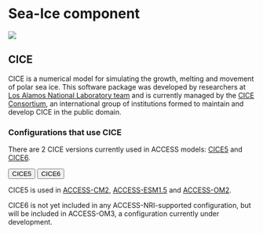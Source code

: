 #  Sea-Ice component 

<img src = "../../../assets/component-logos/component-maps/sea-ice-component-map.png" class="img-contain white-background with-border with-padding intro-img"></img>

## CICE
CICE is a numerical model for simulating the growth, melting and movement of polar sea ice. This software package was developed by researchers at <a href="https://www.lanl.gov" target="_blank">Los Alamos National Laboratory team</a> and is currently managed by the <a href="https://github.com/CICE-Consortium/About-Us/wiki" target="_blank">CICE Consortium</a>, an international group of institutions formed to maintain and develop CICE in the public domain.

### Configurations that use CICE
There are 2 CICE versions currently used in ACCESS models: <a href="https://github.com/CICE-Consortium/CICE-svn-trunk" target="_blank">CICE5</a> and <a href="https://github.com/CICE-Consortium/CICE" target="_blank">CICE6</a>.
<!-- Tab labels -->
<div class="tabLabels" label="CICE-versions">
    <button>CICE5</button>
    <button>CICE6</button>
</div>
<!-- Tab content -->
<div class="tabContents" label="CICE-versions">
    <!-- 
    -
    -
    -
    CICE5 -->
    <div>
        <p>CICE5 is used in <a href="../../configurations/access-cm#access-cm2">ACCESS-CM2</a>, <a href="../../configurations/access-esm#access-esm15">ACCESS-ESM1.5</a> and <a href="../../configurations/access-om#access-om2">ACCESS-OM2</a>.</p>
    </div>
    <!-- 
    -
    -
    -
    CICE6 -->
    <div>
        <p>CICE6 is not yet included in any ACCESS-NRI-supported configuration, but will be included in ACCESS-OM3, a configuration currently under development.</p>
    </div>
</div>